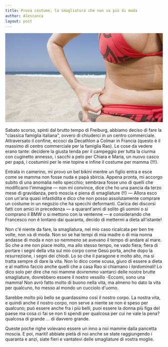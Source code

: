```yaml
---
title: Prova costume, la smagliatura che non va più di moda
author: Alescanca
layout: post
---
```


<img src="/img/posts/prova-costume.jpg">


<!-- INIZIO -->
Sabato scorso, spinti dal brutto tempo di Freiburg, abbiamo deciso di fare la "classica famiglia italiana", ovvero di chiuderci in un centro commerciale. <!-- FINE -->
Attraversato il confine, eccoci da Decathlon a Colmar in Francia (questo è il massimo di centro commerciale per la famiglia Rao). Le cose da vedere erano tante: decidere la giusta tenda per il campeggio per tutta la ciurma con cuginetto annesso, i sacchi a pelo per Chiara e Maria, un nuovo casco per papá, i costumini per le mie topine e infine il costume per mamma (!!!). 

Entrata in camerino, mi provo un bel bikini mentre un figlio entra e esce come se mamma non fosse nuda e papà sbircia. Appena pronta, mi accorgo subito di una anomalia nello specchio; sembrava fosse uno di quelli che modificano l'immagine &mdash; non mi convince, dice che ho una pancia da terzo mese di gravidanza, però moscia e piena di smagliature (!!) &mdash; Allora esco con un'aria quasi infastidita e dico che non posso assolutamente comprare un costume in un negozio che ha specchi deformanti. Carica dei discorsi fatti con amici in precedenza &mdash; a quarant'anni di solito gli uomini o si comprano il BMW o si mettono con la ventenne &mdash; e considerando che Francesco non é lontano dai quaranta, decido di mettermi a dieta all'istante! 

Non c'é niente da fare, la smagliatura, nel mio caso ricalcata per ben tre volte, non va di moda. Non so se hai tempi di mia madre o di mia nonna andasse di moda e non so nemmeno se avevano il tempo di andare al mare. So che a me non piace molto, ma allo stesso tempo, ne vado fiera; fiera di portare i segni della vita sul mio corpo come Gesù porta, anche dopo la resurrezione, i segni dei chiodi. Lo so che il paragone e molto alto, ma si tratta sempre di dare la vita. Non lo dico come scusa, giuro di essere a dieta e al mattino faccio anche quelli che a casa Rao si chiamano i *lardominali*! Lo dico solo per dire che noi mamme dovremmo vantarci delle nostre brutte smagliature, dovrebbero essere il nostro vessillo -Eccomi, sono una mamma! Non avrò fatto molto di buono nella vita, ma almeno ho dato la vita per qualcuno, ho messo al mondo un cucciolo d'uomo. 

Sarebbe molto più bello se guardassimo così il nostro corpo. La nostra vita, e quindi anche il nostro corpo, non serve a niente se non é speso per qualcuno; può essere anche fra i più belli, puoi essere la donna più figa del paese ma cosa ci fai se non ti spendi per qualcosa per cui ne vale la pena? qualcosa di grande ... di davvero grande.

Queste poche righe volevano essere un inno a noi mamme dalla pancetta moscia. E poi, mariti! abbiate pietà di noi anche se state raggiungendo i quaranta e anzi, siate fieri e vantatevi delle smagliature di vostra moglie.  
